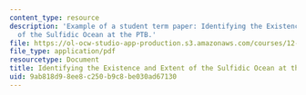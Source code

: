 ```yaml
---
content_type: resource
description: 'Example of a student term paper: Identifying the Existence and Extent
  of the Sulfidic Ocean at the PTB.'
file: https://ol-ocw-studio-app-production.s3.amazonaws.com/courses/12-491-biogeochemistry-of-sulfur-fall-2007/9ab818d98ee8c250b9c8be030ad67130_hays.pdf
file_type: application/pdf
resourcetype: Document
title: Identifying the Existence and Extent of the Sulfidic Ocean at the PTB
uid: 9ab818d9-8ee8-c250-b9c8-be030ad67130
---
```

